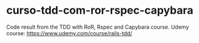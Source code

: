 # curso-tdd-com-ror-rspec-capybara
Code result from the TDD with RoR, Rspec and Capybara course.
Udemy course: https://www.udemy.com/course/rails-tdd/
